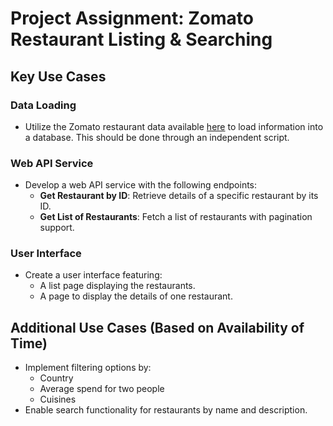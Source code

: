 # Project Assignment: Zomato Restaurant Listing & Searching
 
## Key Use Cases
 
### Data Loading
- Utilize the Zomato restaurant data available [here](https://www.kaggle.com/datasets/shrutimehta/zomato-restaurants-data) to load information into a database. This should be done through an independent script.
 
### Web API Service
- Develop a web API service with the following endpoints:
  - **Get Restaurant by ID**: Retrieve details of a specific restaurant by its ID.
  - **Get List of Restaurants**: Fetch a list of restaurants with pagination support.
 
### User Interface
- Create a user interface featuring:
  - A list page displaying the restaurants.
  - A page to display the details of one restaurant.
 
## Additional Use Cases (Based on Availability of Time)
- Implement filtering options by:
  - Country
  - Average spend for two people
  - Cuisines
- Enable search functionality for restaurants by name and description.
